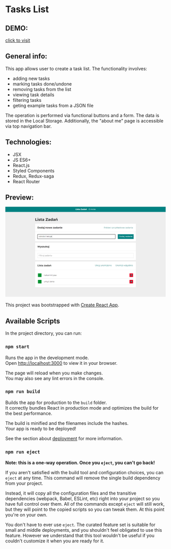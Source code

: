 # Tasks List

## DEMO:
[click to visit](https://radekw86.github.io/To-do-List/)

## General info:
This app allows user to create a task list. The functionality involves:
<ul>
<li>adding new tasks</li>
<li>marking tasks done/undone</li>
<li>removing tasks from the list</li>
<li>viewing task details</li>
<li>filtering tasks</li>
<li>geting example tasks from a JSON file</li>
</ul>
 The operation is performed via functional buttons and a form. The data is stored in the Local Storage.
 Additionally, the "about me" page is accessible via top navigation bar.

## Technologies:
<ul>
<li>JSX</li>
<li>JS ES6+</li>
<li>React.js</li>
<li>Styled Components</li>
<li>Redux, Redux-saga</li>
<li>React Router</li>
</ul>

## Preview:
![Preview](public/images/preview.png)

This project was bootstrapped with [Create React App](https://github.com/facebook/create-react-app).

## Available Scripts

In the project directory, you can run:

### `npm start`

Runs the app in the development mode.\
Open [http://localhost:3000](http://localhost:3000) to view it in your browser.

The page will reload when you make changes.\
You may also see any lint errors in the console.

### `npm run build`

Builds the app for production to the `build` folder.\
It correctly bundles React in production mode and optimizes the build for the best performance.

The build is minified and the filenames include the hashes.\
Your app is ready to be deployed!

See the section about [deployment](https://facebook.github.io/create-react-app/docs/deployment) for more information.

### `npm run eject`

**Note: this is a one-way operation. Once you `eject`, you can't go back!**

If you aren't satisfied with the build tool and configuration choices, you can `eject` at any time. This command will remove the single build dependency from your project.

Instead, it will copy all the configuration files and the transitive dependencies (webpack, Babel, ESLint, etc) right into your project so you have full control over them. All of the commands except `eject` will still work, but they will point to the copied scripts so you can tweak them. At this point you're on your own.

You don't have to ever use `eject`. The curated feature set is suitable for small and middle deployments, and you shouldn't feel obligated to use this feature. However we understand that this tool wouldn't be useful if you couldn't customize it when you are ready for it.
